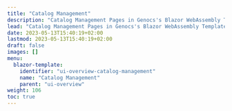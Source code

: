 ```yaml
---
title: "Catalog Management"
description: "Catalog Management Pages in Genocs's Blazor WebAssembly Template."
lead: "Catalog Management Pages in Genocs's Blazor WebAssembly Template."
date: 2023-05-13T15:40:19+02:00
lastmod: 2023-05-13T15:40:19+02:00
draft: false
images: []
menu:
  blazor-template:
    identifier: "ui-overview-catalog-management"
    name: "Catalog Management"
    parent: "ui-overview"
weight: 106
toc: true
---
```



